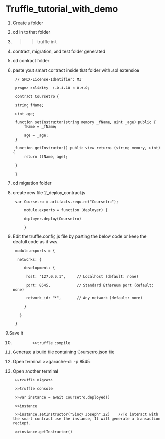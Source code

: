 # Truffle_tutorial_with_demo

1. Create a folder

2. cd in to that folder

3. >>truffle init

4. contract, migration, and test folder generated

5. cd contract folder

6. paste yout smart contract inside that folder with .sol extension
	
		// SPDX-License-Identifier: MIT

		pragma solidity  >=0.4.18 < 0.9.0;

		contract Coursetro {

		string fName;

		uint age;
	
		function setInstructor(string memory _fName, uint _age) public {
			fName = _fName;

			age = _age;
		}

		function getInstructor() public view returns (string memory, uint) {
			return (fName, age);

		}

		}

7. cd migration folder

8. create new file 2_deploy_contract.js

		var Coursetro = artifacts.require("Coursetro");

			module.exports = function (deployer) {

			deployer.deploy(Coursetro);

			}

9. Edit the truffle.config.js file by pasting the below code or keep the deafult code as it was.

		module.exports = {

		 networks: {

		    development: {

		     host: "127.0.0.1",     // Localhost (default: none)

		     port: 8545,            // Standard Ethereum port (default: none)

		     network_id: "*",       // Any network (default: none)

		    }

		  }

		}
    
9.Save it 

10.          	 >>truffle compile

11. Generate a build file containing Coursetro.json file

12. Open terminal  >>ganache-cli -p 8545

13. Open another terminal

		 >>truffle migrate

		 >>truffle console

		 >>var instance = await Coursetro.deployed()

		 >>instance

		 >>instance.setInstructor("Sincy Joseph",22) 	//To interact with the smart contract use the instance, It will generate a transaction reciept.

		 >>instance.getInstructor()
